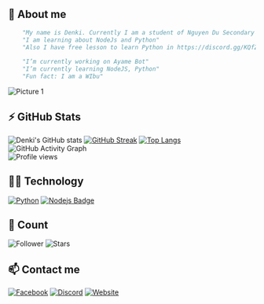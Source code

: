 ## 📝 About me

```py
    "My name is Denki. Currently I am a student of Nguyen Du Secondary School."
    "I am learning about NodeJs and Python"
    "Also I have free lesson to learn Python in https://discord.gg/KQfZfx84"
    
    "I’m currently working on Ayame Bot"
    "I’m currently learning NodeJS, Python"
    "Fun fact: I am a WIbu"
```
![Picture 1](https://i.imgur.com/V2csjKc.png)

## ⚡ GitHub Stats #
![Denki's GitHub stats](https://github-readme-stats.vercel.app/api?username=ItzDenkiRepo&show_icons=true&theme=tokyonight)
[![GitHub Streak](https://github-readme-streak-stats.herokuapp.com/?user=ItzDenkiRepo&theme=tokyonight)](https://git.io/streak-stats)
[![Top Langs](https://github-readme-stats.vercel.app/api/top-langs/?username=ItzDenkiRepo&show_icons=true&layout=compact&theme=tokyonight)](https://github.com/anuraghazra/github-readme-stats)
![GitHub Activity Graph](https://activity-graph.herokuapp.com/graph?username=ItzDenkiRepo)  
![Profile views](https://gpvc.arturio.dev/ItzDenkiRepo)  

## 🤷‍♂️ Technology
[![Python](https://img.shields.io/badge/-Python-61DBFB?style=for-the-badge&labelColor=black&logo=python&logoColor=61DBFB)](#)
[![Nodejs Badge](https://img.shields.io/badge/-Nodejs-3C873A?style=for-the-badge&labelColor=black&logo=node.js&logoColor=3C873A)](#)

## 🎉 Count
![Follower](https://img.shields.io/github/followers/ItzDenkiRepo?color=%23FFF333&label=Follower&logo=github&style=plastic)
![Stars](https://img.shields.io/github/stars/ItzDenkiRepo?color=%23FFF333&label=Stars&logo=Github&style=plastic)

## 📫 Contact me
[![Facebook](https://img.shields.io/badge/Facebook-0077B5?style=for-the-badge&logo=facebook&color=395693&logoColor=white)](https://www.facebook.com/denki.official1)
[![Discord](https://img.shields.io/badge/Discord-0077B5?style=for-the-badge&logo=discord&color=5037EA&logoColor=white)](https://discord.gg/KQfZfx84)
[![Website](https://img.shields.io/badge/Website-0077B5?style=for-the-badge&logo=cairometro&color=5037EA&logoColor=white)](https://ayamebot.tk)


